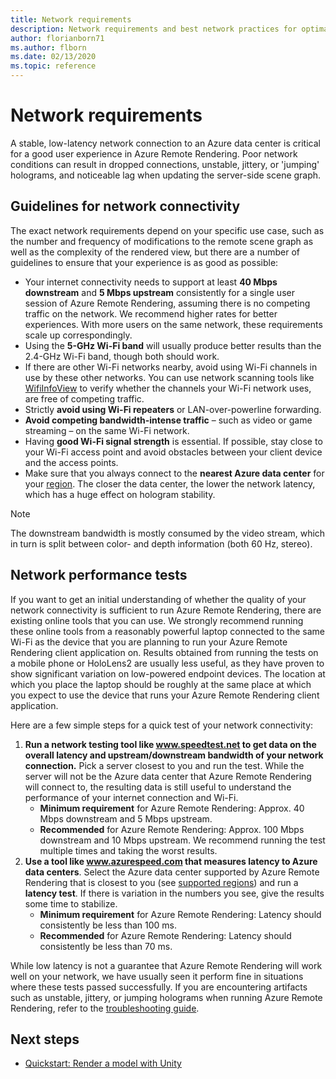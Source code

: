 ```yaml
---
title: Network requirements
description: Network requirements and best network practices for optimal experience
author: florianborn71
ms.author: flborn
ms.date: 02/13/2020
ms.topic: reference
---
```


# Network requirements

A stable, low-latency network connection to an Azure data center is critical for a good user experience in Azure Remote Rendering. Poor network conditions can result in dropped connections, unstable, jittery, or 'jumping' holograms, and noticeable lag when updating the server-side scene graph.

## Guidelines for network connectivity

The exact network requirements depend on your specific use case, such as the number and frequency of modifications to the remote scene graph as well as the complexity of the rendered view, but there are a number of guidelines to ensure that your experience is as good as possible:

* Your internet connectivity needs to support at least **40 Mbps downstream** and **5 Mbps upstream** consistently for a single user session of Azure Remote Rendering, assuming there is no competing traffic on the network. We recommend higher rates for better experiences. With more users on the same network, these requirements scale up correspondingly.
* Using the **5-GHz Wi-Fi band** will usually produce better results than the 2.4-GHz Wi-Fi band, though both should work.
* If there are other Wi-Fi networks nearby, avoid using Wi-Fi channels in use by these other networks. You can use network scanning tools like [WifiInfoView](https://www.nirsoft.net/utils/wifi_information_view.html) to verify whether the channels your Wi-Fi network uses, are free of competing traffic.
* Strictly **avoid using Wi-Fi repeaters** or LAN-over-powerline forwarding.
* **Avoid competing bandwidth-intense traffic** – such as video or game streaming – on the same Wi-Fi network.
* Having **good Wi-Fi signal strength** is essential. If possible, stay close to your Wi-Fi access point and avoid obstacles between your client device and the access points.
* Make sure that you always connect to the **nearest Azure data center** for your [region](regions.md). The closer the data center, the lower the network latency, which has a huge effect on hologram stability.

> [!NOTE]
> The downstream bandwidth is mostly consumed by the video stream, which in turn is split between color- and depth information (both 60 Hz, stereo).

## Network performance tests

If you want to get an initial understanding of whether the quality of your network connectivity is sufficient to run Azure Remote Rendering, there are existing online tools that you can use. We strongly recommend running these online tools from a reasonably powerful laptop connected to the same Wi-Fi as the device that you are planning to run your Azure Remote Rendering client application on. Results obtained from running the tests on a mobile phone or HoloLens2 are usually less useful, as they have proven to show significant variation on low-powered endpoint devices. The location at which you place the laptop should be roughly at the same place at which you expect to use the device that runs your Azure Remote Rendering client application.

Here are a few simple steps for a quick test of your network connectivity:

1. **Run a network testing tool like www.speedtest.net to get data on the overall latency and upstream/downstream bandwidth of your network connection.**
Pick a server closest to you and run the test. While the server will not be the Azure data center that Azure Remote Rendering will connect to, the resulting data is still useful to understand the performance of your internet connection and Wi-Fi.
   * **Minimum requirement** for Azure Remote Rendering: Approx. 40 Mbps downstream and 5 Mbps upstream.
   * **Recommended** for Azure Remote Rendering: Approx. 100 Mbps downstream and 10 Mbps upstream.
We recommend running the test multiple times and taking the worst results.
1. **Use a tool like www.azurespeed.com that measures latency to Azure data centers**. Select the Azure data center supported by Azure Remote Rendering that is closest to you (see [supported regions](regions.md)) and run a **latency test**. If there is variation in the numbers you see, give the results some time to stabilize.
   * **Minimum requirement** for Azure Remote Rendering: Latency should consistently be less than 100 ms.
   * **Recommended** for Azure Remote Rendering: Latency should consistently be less than 70 ms.

While low latency is not a guarantee that Azure Remote Rendering will work well on your network, we have usually seen it perform fine in situations where these tests passed successfully.
If you are encountering artifacts such as unstable, jittery, or jumping holograms when running Azure Remote Rendering, refer to the [troubleshooting guide](../resources/troubleshoot.md).

## Next steps

* [Quickstart: Render a model with Unity](../quickstarts/render-model.md)
